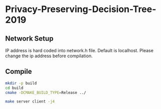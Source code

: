 # Privacy-Preserving-Decision-Tree-2019

## Network Setup

IP address is hard coded into network.h file. Default is localhost. Please change the ip address before compilation.

## Compile

```bash
mkdir -p build
cd build
cmake -DCMAKE_BUILD_TYPE=Release ../

make server client -j4
```

